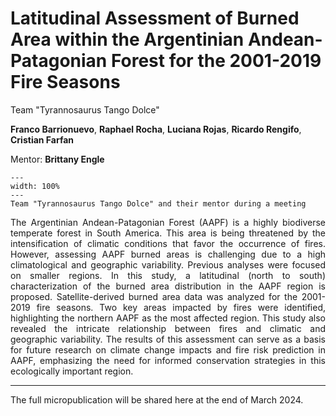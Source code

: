 # Latitudinal Assessment of Burned Area within the Argentinian Andean-Patagonian Forest for the 2001-2019 Fire Seasons

Team "Tyrannosaurus Tango Dolce"

**Franco Barrionuevo**, **Raphael Rocha**, **Luciana Rojas**, **Ricardo Rengifo**, **Cristian Farfan**

Mentor: **Brittany Engle**

```{figure} team-photos/team_project5.jpg
---
width: 100%
---
Team "Tyrannosaurus Tango Dolce" and their mentor during a meeting
```

<div style="text-align: justify">
The Argentinian Andean-Patagonian Forest (AAPF) is a highly biodiverse temperate forest in South America. This area is being threatened by the intensification of climatic conditions that favor the occurrence of fires. However, assessing AAPF burned areas is challenging due to a high climatological and geographic variability. Previous analyses were focused on smaller regions. In this study, a latitudinal (north to south) characterization of the burned area distribution in the AAPF region is proposed. Satellite-derived burned area data was analyzed for the 2001-2019 fire seasons. Two key areas impacted by fires were identified, highlighting the northern AAPF as the most affected region. This study also revealed the intricate relationship between fires and climatic and geographic variability. The results of this assessment can serve as a basis for future research on climate change impacts and fire risk prediction in AAPF, emphasizing the need for informed conservation strategies in this ecologically important region.
</div>

---
The full micropublication will be shared here at the end of March 2024.